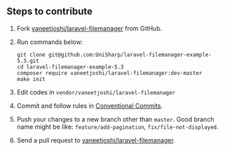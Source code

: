 ## Steps to contribute
1. Fork [vaneetjoshi/laravel-filemanager](https://github.com/UniSharp/laravel-filemanager) from GitHub.
1. Run commands below:

    ```
    git clone git@github.com:UniSharp/laravel-filemanager-example-5.3.git
    cd laravel-filemanager-example-5.3
    composer require vaneetjoshi/laravel-filemanager:dev-master
    make init
    ```
1. Edit codes in `vendor/vaneetjoshi/laravel-filemanager`
1. Commit and follow rules in [Conventional Commits](https://www.conventionalcommits.org/).
1. Push your changes to a new branch other than `master`. Good branch name might be like: `feature/add-pagination`, `fix/file-not-displayed`.
1. Send a pull request to [vaneetjoshi/laravel-filemanager](https://github.com/UniSharp/laravel-filemanager).
